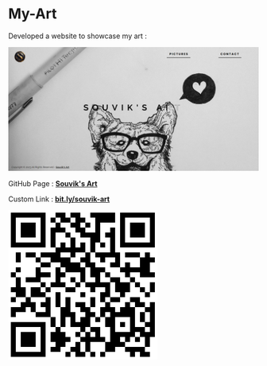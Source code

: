 # My-Art

Developed a website to showcase my art :

<img src="assets/images/readme.png">

GitHub Page : <a href="https://souvikmajumder26.github.io/art-page/"><b>Souvik's Art</b></a>

Custom Link : <a href="https://bit.ly/souvik-art"><b>bit.ly/souvik-art</b></a>

<img src="assets/images/qr.png">